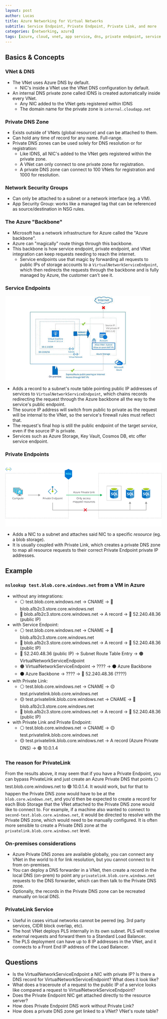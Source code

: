 ```yaml
---
layout: post
author: Lucas
title: Azure Networking for Virtual Networks
subtitle: Service Endpoint, Private Endpoint, Private Link, and more
categories: [networking, azure]
tags: [azure, cloud, vnet, app service, dns, private endpoint, service endpoint, private link, networking]
---
```

<!--🔴 🟠 ⚫ ⚪ 🟣 🟢 🟡 🔵-->

## Basics & Concepts

### VNet & DNS

- The VNet uses Azure DNS by default.
  - NIC's inside a VNet use the VNet DNS configuration by default.
- An internal DNS private zone called IDNS is created automatically inside every VNet.
  - Any NIC added to the VNet gets registered within IDNS
  - The domain name for the private zone is `internal.cloudapp.net`

### Private DNS Zone

- Exists outside of VNets (global resource) and can be attached to them.
- Can hold any time of record for any name. Full-range.
- Private DNS zones can be used solely for DNS resolution or for registration:
  - Like IDNS, all NIC's added to the VNet gets registered within the private zone.
  - A VNet can only connect to one private zone for registration.
  - A private DNS zone can connect to 100 VNets for registration and 1000 for resolution.

### Network Security Groups

- Can only be attached to a subnet or a network interface (eg. a VM).
- App Security Group: works like a managed tag that can be referenced as source/destination in NSG rules.

### The Azure "Backbone"

- Microsoft has a network infrastructure for Azure called the "Azure backbone".
- Azure can "magically" route things through this backbone.
- This backbone is how service endpoint, private endpoint, and VNet integration can keep requests needing to reach the internet.
  - Service endpoints use that magic by forwarding all requests to public IPs of storage accounts to a `VirtualNetworkServiceEndpoint`, which then redirects the requests through the backbone and is fully managed by Azure, the customer can't see it.

### Service Endpoints

![Service Endpoint Request Flow](/assets/images/service_endpoint.jpg)

- Adds a record to a subnet's route table pointing public IP addresses of services to `VirtualNetworkServiceEndpoint`, which chains records redirecting the request through the Azure backbone all the way to the service's public endpoint.
- The source IP address will switch from public to private as the request will be internal to the VNet, so the service's firewall rules must reflect that.
- The request's final hop is still the public endpoint of the target *service*, even if the source IP is private.
- Services such as Azure Storage, Key Vault, Cosmos DB, etc offer service endpoint.

### Private Endpoints

![Private Endpoint Request Flow with Private Link](/assets/images/private_endpoint_private_link.png)

- Adds a NIC to a subnet and attaches said NIC to a specific *resource* (eg. a blob storage).
- It is usually coupled with Private Link, which creates a private DNS zone to map all resource requests to their correct Private Endpoint private IP addresses.

## Example

### `nslookup test.blob.core.windows.net` from a VM in Azure

- without any integrations:
  - ⚪ test.blob.core.windows.net -> CNAME -> 🔵 blob.a1b2c3.store.core.windows.net
  - 🔵 blob.a1b2c3.store.core.windows.net -> A record -> 🔴 52.240.48.36 (public IP)
- with Service Endpoint:
  - ⚪ test.blob.core.windows.net -> CNAME -> 🔵 blob.a1b2c3.store.core.windows.net
  - 🔵 blob.a1b2c3.store.core.windows.net -> A record -> 🔴 52.240.48.36 (public IP)
  - 🔴 52.240.48.36 (public IP) -> Subnet Route Table Entry -> 🟠 VirtualNetworkServiceEndpoint
  - 🟠 VirtualNetworkServiceEndpoint -> ???? -> ⚫ Azure Backbone
  - ⚫ Azure Backbone -> ???? -> 🔴 52.240.48.36 (????)
- with Private Link:
  - ⚪ test.blob.core.windows.net -> CNAME -> 🟡 test.privatelink.blob.core.windows.net
  - 🟡 test.privatelink.blob.core.windows.net -> CNAME -> 🔵 blob.a1b2c3.store.core.windows.net
  - 🔵 blob.a1b2c3.store.core.windows.net -> A record -> 🔴 52.240.48.36 (public IP)
- with Private Link and Private Endpoint:
  - ⚪ test.blob.core.windows.net -> CNAME -> 🟡 test.privatelink.blob.core.windows.net
  - 🟡 test.privatelink.blob.core.windows.net -> A record (Azure Private DNS) -> 🟢 10.0.1.4

### The reason for PrivateLink

From the results above, it may seem that if you have a Private Endpoint, you can bypass PrivateLink and just create an Azure Private DNS that points ⚪ test.blob.core.windows.net to 🟢 10.0.1.4. It would work, but for that to happen the Private DNS zone would have to be at the `blob.core.windows.net`, and you'd then be expected to create a record for each Blob Storage that the VNet attached to the Private DNS zone would like to connect to. For example, if a machine also wanted to connect to `second-test.blob.core.windows.net`, it would be directed to resolve with the Private DNS zone, which would need to be manually configured. It is often more sensible to create a Private DNS zone at the `privatelink.blob.core.windows.net` level.

### On-premises considerations

- Azure Private DNS zones are available globally, you can connect any VNet in the world to it for link resolution, but you cannot connect to it from on-premises.
- You can deploy a DNS forwarder in a VNet, then create a record in the local DNS (on-prem) to point any `privatelink.blob.core.windows.net` requests to the DNS forwarder, which can then talk to the Private DNS zone.
- Optionally, the records in the Private DNS zone can be recreated manually on local DNS.

### PrivateLink Service

- Useful in cases virtual networks cannot be peered (eg. 3rd party services, CIDR block overlap, etc).
- The host VNet deploys PLS internally in its own subnet. PLS will receive external requests and forward them to a Standard Load Balancer.
- The PLS deployment can have up to 8 IP addresses in the VNet, and it connects to a Front End IP address of the Load Balancer.

## Questions

- Is the VirtualNetworkServiceEndpoint a NIC with private IP? Is there a DNS record for VirtualNetworkServiceEndpoint? What does it look like?
- What does a traceroute of a request to the public IP of a service looks like compared a request to VirtualNetworkServiceEndpoint?
- Does the Private Endpoint NIC get attached directly to the resource server?
- How does Private Endpoint DNS work without Private Link?
- How does a private DNS zone get linked to a VNet? VNet's route table?
